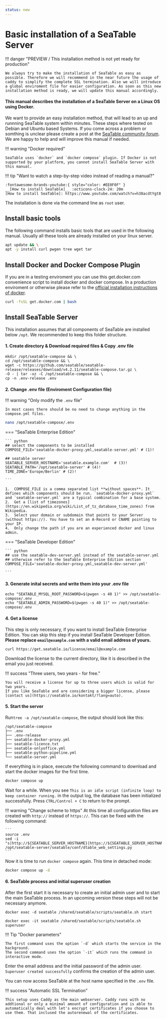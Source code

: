 ```yaml
---
status: new
---
```


# Basic installation of a SeaTable Server

!!! danger "PREVIEW / This installation method is not yet ready for production"

    We always try to make the installation of SeaTable as easy as possible. Therefore we will recommend in the near future the usage of caddy to simplify the complete SSL termination. Also we will introduce a global enviroment file for easier configuration. As soon as this new installation method is ready, we will update this manual accordingly.

#### This manual describes the installation of a SeaTable Server on a Linux OS using Docker.

We want to provide an easy installation method, that will lead to an up and runnning SeaTable system within minutes. These steps where tested on Debian and Ubuntu based Systems.
If you come across a problem or somthing is unclear please create a post at the [SeaTable community forum](https://forum.seatable.io).
We are happy to help and will improve this manual if needed.

!!! warning "Docker required"

    SeaTable uses `docker` and `docker compose` plugin. If Docker is not supported by your platform, you cannot install SeaTable Server with this manual.

!!! tip "Want to watch a step-by-step video instead of reading a manual?"

    :fontawesome-brands-youtube:{ style="color: #EE0F0F" }
    __[How to install SeaTable]__ :octicons-clock-24: 20m
    [How to install SeaTable]: https://www.youtube.com/watch?v=h38acdtYgt8


The installation is done via the command line as `root` user.


## Install basic tools
The following command installs basic tools that are used in the following manual. Usually all these tools are already installed on your linux server.

```bash
apt update && \
apt -y install curl pwgen tree wget tar
```

## Install Docker and Docker Compose Plugin
 If you are in a testing enviroment you can use this get.docker.com convenience script to install docker and docker compose.
 In a production enviroment or otherwise please refer to the [official installation instructions of docker](https://docs.docker.com/engine/install/).

```bash
curl -fsSL get.docker.com | bash
```

## Install SeaTable Server
This installation assumes that all components of SeaTable are installed below `/opt`.
We recommended to keep this folder structure.

#### 1. Create directory & Download required files & Copy .env file
    mkdir /opt/seatable-compose && \
    cd /opt/seatable-compose && \
    wget -c https://github.com/seatable/seatable-release/releases/download/v4.2.11/seatable-compose.tar.gz \
    -O - | tar -xz -C /opt/seatable-compose && \
    cp -n .env-release .env

#### 2. Change .env file (Enviroment Configuration file)

!!! warning "Only modify the `.env` file"

    In most cases there should be no need to change anything in the compose.yml files.

```bash
nano /opt/seatable-compose/.env
```

=== "SeaTable Enterprise Edition"

    ``` python
    ## select the components to be installed
    COMPOSE_FILE='seatable-docker-proxy.yml,seatable-server.yml' # (1)!

    ## seatable server
    SEATABLE_SERVER_HOSTNAME='seatable.example.com'  # (3)!
    SEATABLE_PATH='/opt/seatable-server' # (4)!
    TIME_ZONE='Europe/Berlin' # (2)!

    ```

    1.  COMPOSE_FILE is a comma separated list **without spaces**. It defines which components should be run. `seatable-docker-proxy.yml` and `seatable-server.yml` are a typical combination for a base system.
    2.  Get a [list of timezones](https://en.wikipedia.org/wiki/List_of_tz_database_time_zones) from Wikipedia.
    3.  Select your domain or subdomain that points to your Server (without https://). You have to set an A-Record or CNAME pointing to your IP.
    4.  Only change the path if you are an experienced docker and linux admin.

=== "SeaTable Developer Edition"

    ``` python
    ## use the seatable-dev-server.yml instead of the seatable-server.yml
    ## otherwise refer to the SeaTable Enterprise Edition section
    COMPOSE_FILE='seatable-docker-proxy.yml,seatable-dev-server.yml'

    ```

#### 3. Generate inital secrets and write them into your .env file

    echo "SEATABLE_MYSQL_ROOT_PASSWORD=$(pwgen -s 40 1)" >> /opt/seatable-compose/.env
    echo "SEATABLE_ADMIN_PASSWORD=$(pwgen -s 40 1)" >> /opt/seatable-compose/.env

#### 4. Get a license

This step is only necessary, if you want to install SeaTable Enterprise Edition. You can skip this step if you install SeaTable Developer Edition.  
**Please replace `email@example.com` with a valid email address of yours.**

```
curl https://get.seatable.io/license/email@example.com
```

Download the license to the current directory, like it is described in the email you just received.

!!! success "Three users, two years - for free."

    You will receive a license for up to three users which is valid for two years.  
    If you like SeaTable and are considering a bigger license, please [contact us](https://seatable.io/kontakt/?lang=auto).

#### 5. Start the server

Run`tree -a /opt/seatable-compose`, the output should look like this:

    /opt/seatable-compose
    ├── .env
    ├── .env-release
    ├── seatable-docker-proxy.yml
    ├── seatable-licence.txt
    ├── seatable-onlyoffice.yml
    ├── seatable-python-pipeline.yml
    └── seatable-server.yml

If everything is in place, execute the following command to download and start the docker images for the first time.

```bash
docker compose up
```

Wait for a while. When you see `This is an idle script (infinite loop) to keep container running.` in the output log, the database has been initialized successfully. Press `CTRL/Control + C` to return to the prompt.

!!! warning "Change scheme to https"
    At this time all configuration files are created with `http://` instead of `https://`. This can be fixed with the following command:

    ```
    source .env
    sed -i "s|http://${SEATABLE_SERVER_HOSTNAME}|https://${SEATABLE_SERVER_HOSTNAME}|g" /opt/seatable-server/seatable/conf/dtable_web_settings.py
    ```

Now it is time to run `docker compose` again. This time in detached mode:

```bash
docker compose up -d
```

#### 6. SeaTable process and initial superuser creation

After the first start it is necessary to create an initial admin user and to start the main SeaTable process. In an upcoming version these steps will not be necessary anymore.

```
docker exec -d seatable /shared/seatable/scripts/seatable.sh start
```
```
docker exec -it seatable /shared/seatable/scripts/seatable.sh superuser
```

!!! Tip "Docker parameters"

    The first command uses the option `-d` which starts the service in the background.  
    The second command uses the option `-it` which runs the command in interactive mode.

Enter the email address and the initial password of the admin user.  
`Superuser created successfully` confirms the creation of the admin user.

You can now access SeaTable at the host name specified in the `.env` file.

!!! success "Automatic SSL Termination"

    This setup uses Caddy as the main webserver. Caddy runs with no addtional or only a minimal amount of configuration and is able to automatically deal with let's encrypt certificates if you choose to use them. That inclused the autorenewal of the certificates.
